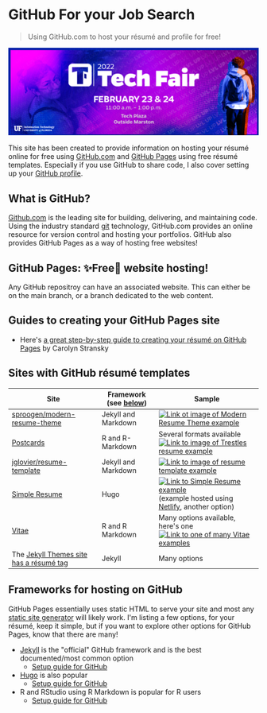 # GitHub For your Job Search

 > Using GitHub.com to host your résumé and profile for free!

![UFIT 2022 Tech Fair header image](images/TechFair2022.png)

This site has been created to provide information on hosting your résumé online for free using [GitHub.com](https://github.com/) and [GitHub Pages](https://pages.github.com/) using free résumé templates. Especially if you use GitHub to share code, I also cover setting up your [GitHub profile](https://docs.github.com/en/account-and-profile/setting-up-and-managing-your-github-profile/customizing-your-profile/about-your-profile).

## What is GitHub?
[Github.com](https://github.com/) is the leading site for building, delivering, and maintaining code. Using the industry standard [git](https://git-scm.com/) technology, GitHub.com provides an online resource for version control and hosting your portfolios. GitHub also provides GitHub Pages as a way of hosting free websites! 

## GitHub Pages: ✨Free🌟 website hosting!

Any GitHub repositroy can have an associated website. This can either be on the main branch, or a branch dedicated to the web content.

## Guides to creating your GitHub Pages site

* Here's [a great step-by-step guide to creating your résumé on GitHub Pages](https://workwithcarolyn.com/blog/digital-cv-guide) by Carolyn Stransky


## Sites with GitHub résumé templates

Site | Framework (see [below](#Frameworks-for-hosting-on-GitHub)) | Sample
-----|--------------|--------
[sproogen/modern-resume-theme](https://github.com/sproogen/modern-resume-theme) | Jekyll and Markdown | [![Link ot image of Modern Resume Theme example](https://github.com/sproogen/modern-resume-theme/raw/master/screenshot.png)](https://sproogen.github.io/modern-resume-theme/)
[Postcards](https://github.com/seankross/postcards) | R and R-Markdown | Several formats available <br>[![Link to image of Trestles resume example](https://github.com/seankross/postcards/raw/main/man/figures/trestles-preview.png)](https://seankross.com/postcards-templates/trestles/)
[jglovier/resume-template](https://github.com/jglovier/resume-template) | Jekyll and Markdown | [![Link to image of resume template example](https://github.com/jglovier/resume-template/raw/gh-pages/images/screenshot.png)](http://resume-template.joelglovier.com/)
[Simple Resume](https://themes.gohugo.io/themes/simple-resume/) | Hugo | [![Link to Simple Resume example](https://d33wubrfki0l68.cloudfront.net/3cc53bd01ca9a31241b4722c51ae7c796802b718/b32a9/themes/simple-resume/screenshot_hu845549e4047127913d9ef4f2c6784c78_110624_750x500_fill_catmullrom_top_3.png)](https://focused-varahamihira-bdb0c9.netlify.app/) (example hosted using [Netlify](https://www.netlify.com/), another option)
[Vitae](https://github.com/mitchelloharawild/vitae) | R and R Markdown | Many options available, here's one <br> [![Link to one of many Vitae examples](https://github.com/mitchelloharawild/vitae/raw/master/man/figures/preview-awesomecv.png)](https://pkg.mitchelloharawild.com/vitae/reference/awesomecv.html) 
The [Jekyll Themes site has a résumé tag](https://jekyllthemes.dev/tag/resume/) | Jekyll | Many options





## Frameworks for hosting on GitHub

GitHub Pages essentially uses static HTML to serve your site and most any [static site generator](https://www.google.com/search?q=static+site+generator) will likely work. I'm listing a few options, for your résumé, keep it simple, but if you want to explore other options for GitHub Pages, know that there are many!
* [Jekyll](https://jekyllrb.com/) is the "official" GitHub framework and is the best documented/most common option
  * [Setup guide for GitHub](https://docs.github.com/en/pages/setting-up-a-github-pages-site-with-jekyll)
* [Hugo](https://gohugo.io/) is also popular
  * [Setup guide for GitHub](https://gohugo.io/hosting-and-deployment/hosting-on-github/)
* R and RStudio using R Markdown is popular for R users
  * [Setup guide for GitHub](https://resources.github.com/whitepapers/github-and-rstudio/)
